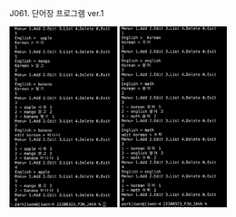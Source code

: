 J061. 단어장 프로그램 ver.1<br>

<img src= 'https://github.com/jiwonpark831/22300323_PJW_JAVA/blob/main/src/week11/screenshots/j061_1.png' height = 320>
<img src= 'https://github.com/jiwonpark831/22300323_PJW_JAVA/blob/main/src/week11/screenshots/j061_2.png' height = 320>